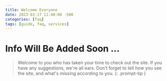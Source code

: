 ```yaml
---
title: Welcome Everyone
date: 2023-03-17 11:40:00 -500
categories: [faq]
tags: [guide, faq, services]
---
```


# Info Will Be Added Soon ...
> Welcome to you who has taken your time to check out the site.
If you have any suggestions, we're all ears.
Don't forget to tell how you see the site, and what's missing according to you.
{: .prompt-tip }